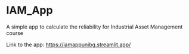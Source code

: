 # IAM_App
A simple app to calculate the reliability for Industrial Asset Management course

Link to the app: https://iamappunibg.streamlit.app/
